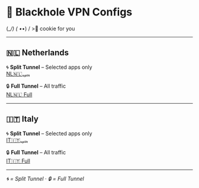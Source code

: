# 🌌 Blackhole VPN Configs

(\__/)
( •_•)
/ >🍪 cookie for you

---

## 🇳🇱 Netherlands

🌀 **Split Tunnel** – Selected apps only  
[NL🇳🇱ₛₚₗᵢₜ](https://raw.githubusercontent.com/SHAMPOO-SIR-E-SEHAT/hehehe/main/Blackhole/NL%F0%9F%87%B3%F0%9F%87%B1%E2%82%9B%E2%82%9A%E2%82%97%E1%B5%A2%E2%82%9C.json)

🔒 **Full Tunnel** – All traffic  
[NL🇳🇱 Full](https://raw.githubusercontent.com/SHAMPOO-SIR-E-SEHAT/hehehe/main/Blackhole/NL%F0%9F%87%B3%F0%9F%87%B1.json)

---

## 🇮🇹 Italy

🌀 **Split Tunnel** – Selected apps only  
[IT🇮🇹ₛₚₗᵢₜ](https://raw.githubusercontent.com/SHAMPOO-SIR-E-SEHAT/hehehe/main/Blackhole/IT%F0%9F%87%AE%F0%9F%87%B9%E2%82%9B%E2%82%9A%E2%82%97%E1%B5%A2%E2%82%9C.json)

🔒 **Full Tunnel** – All traffic  
[IT🇮🇹 Full](https://raw.githubusercontent.com/SHAMPOO-SIR-E-SEHAT/hehehe/main/Blackhole/IT%F0%9F%87%AE%F0%9F%87%B9.json)

---

*🌀 = Split Tunnel · 🔒 = Full Tunnel*  
